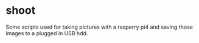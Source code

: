 shoot
=====

Some scripts used for taking pictures with a rasperry pi4 and
saving those images to a plugged in USB hdd.


